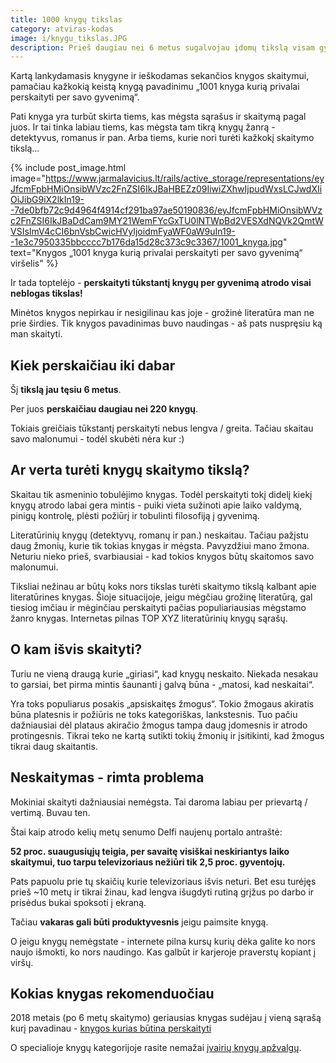 ```yaml
---
title: 1000 knygų tikslas
category: atviras-kodas
image: i/knygu_tikslas.JPG
description: Prieš daugiau nei 6 metus sugalvojau įdomų tikslą visam gyvenimui - perskaityti 1000 (tūkstantį knygų). Štai kaip man sekasi, kiek jau perskaičiau, ką sužinojau ir kodėl vis dar bandau pasiekti šį tikslą.
---
```


Kartą lankydamasis knygyne ir ieškodamas sekančios knygos skaitymui, pamačiau kažkokią keistą knygą pavadinimu „1001 knyga kurią privalai perskaityti per savo gyvenimą“.

Pati knyga yra turbūt skirta tiems, kas mėgsta sąrašus ir skaitymą pagal juos. Ir tai tinka labiau tiems, kas mėgsta tam tikrą knygų žanrą - detektyvus, romanus ir pan. Arba tiems, kurie nori turėti kažkokį skaitymo tikslą...

{% include post_image.html image="https://www.jarmalavicius.lt/rails/active_storage/representations/eyJfcmFpbHMiOnsibWVzc2FnZSI6IkJBaHBEZz09IiwiZXhwIjpudWxsLCJwdXIiOiJibG9iX2lkIn19--7de0bfb72c9d4964f4914cf291ba97ae50190836/eyJfcmFpbHMiOnsibWVzc2FnZSI6IkJBaDdCam9MY21WemFYcGxTU0lNTWpBd2VESXdNQVk2QmtWVSIsImV4cCI6bnVsbCwicHVyIjoidmFyaWF0aW9uIn19--1e3c7950335bbcccc7b176da15d28c373c9c3367/1001_knyga.jpg" text="Knygos „1001 knyga kurią privalai perskaityti per savo gyvenimą“ viršelis" %}

Ir tada toptelėjo - **perskaityti tūkstantį knygų per gyvenimą atrodo visai neblogas tikslas!**

Minėtos knygos nepirkau ir nesigilinau kas joje - grožinė literatūra man ne prie širdies. Tik knygos pavadinimas buvo naudingas - aš pats nuspręsiu ką man skaityti.

## Kiek perskaičiau iki dabar

Šį **tikslą jau tęsiu 6 metus**.

Per juos **perskaičiau daugiau nei 220 knygų**.

Tokiais greičiais tūkstantį perskaityti nebus lengva / greita. Tačiau skaitau savo malonumui - todėl skubėti nėra kur :)

## Ar verta turėti knygų skaitymo tikslą?

Skaitau tik asmeninio tobulėjimo knygas. Todėl perskaityti tokį didelį kiekį knygų atrodo labai gera mintis - puiki vieta sužinoti apie laiko valdymą, pinigų kontrolę, plėsti požiūrį ir tobulinti filosofiją į gyvenimą.

Literatūrinių knygų (detektyvų, romanų ir pan.) neskaitau. Tačiau pažįstu daug žmonių, kurie tik tokias knygas ir mėgsta. Pavyzdžiui mano žmona. Neturiu nieko prieš, svarbiausiai - kad tokios knygos būtų skaitomos savo malonumui.

Tiksliai nežinau ar būtų koks nors tikslas turėti skaitymo tikslą kalbant apie literatūrines knygas. Šioje situacijoje, jeigu mėgčiau grožinę literatūrą, gal tiesiog imčiau ir mėginčiau perskaityti pačias populiariausias mėgstamo žanro knygas. Internetas pilnas TOP XYZ literatūrinių knygų sąrašų.

## O kam išvis skaityti?

Turiu ne vieną draugą kurie „giriasi“, kad knygų neskaito. Niekada nesakau to garsiai, bet pirma mintis šaunanti į galvą būna - „matosi, kad neskaitai“.

Yra toks populiarus posakis „apsiskaitęs žmogus“. Tokio žmogaus akiratis būna platesnis ir požiūris ne toks kategoriškas, lankstesnis. Tuo pačiu dažniausiai dėl plataus akiračio žmogus tampa daug įdomesnis ir atrodo protingesnis. Tikrai teko ne kartą sutikti tokių žmonių ir įsitikinti, kad žmogus tikrai daug skaitantis.

## Neskaitymas - rimta problema

Mokiniai skaityti dažniausiai nemėgsta. Tai daroma labiau per prievartą / vertimą. Buvau ten.

Štai kaip atrodo kelių metų senumo Delfi naujenų portalo antraštė:

**52 proc. suaugusiųjų teigia, per savaitę visiškai neskiriantys laiko skaitymui, tuo tarpu televizoriaus nežiūri tik 2,5 proc. gyventojų.**

Pats papuolu prie tų skaičių kurie televizoriaus išvis neturi. Bet esu turėjęs prieš ~10 metų ir tikrai žinau, kad lengva išugdyti rutiną grįžus po darbo ir prisėdus bukai spoksoti į ekraną.

Tačiau **vakaras gali būti produktyvesnis** jeigu paimsite knygą.

O jeigu knygų nemėgstate - internete pilna kursų kurių dėka galite ko nors naujo išmokti, ko nors naudingo. Kas galbūt ir karjeroje praverstų kopiant į viršų.

## Kokias knygas rekomenduočiau

2018 metais (po 6 metų skaitymo) geriausias knygas sudėjau į vieną sąrašą kurį pavadinau - [knygos kurias būtina perskaityti](/knygos/knygos-kurias-butina-perskaityti)

O specialioje knygų kategorijoje rasite nemažai [įvairių knygų apžvalgų](/knygos).